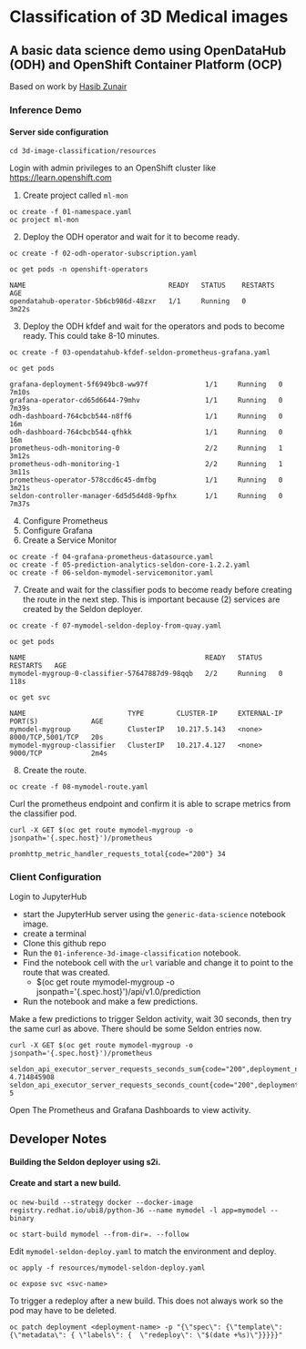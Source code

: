 # Classification of 3D Medical images 

## A basic data science demo using OpenDataHub (ODH) and OpenShift Container Platform (OCP)

Based on work by [Hasib Zunair](https://keras.io/examples/vision/3D_image_classification/)

### Inference Demo

#### Server side configuration

```
cd 3d-image-classification/resources
```

Login with admin privileges to an OpenShift cluster like https://learn.openshift.com

1) Create project called `ml-mon`
```
oc create -f 01-namespace.yaml   
oc project ml-mon
```

2) Deploy the ODH operator and wait for it to become ready.
```
oc create -f 02-odh-operator-subscription.yaml

oc get pods -n openshift-operators

NAME                                   READY   STATUS    RESTARTS   AGE
opendatahub-operator-5b6cb986d-48zxr   1/1     Running   0          3m22s
```

3) Deploy the ODH kfdef and wait for the operators and pods to become ready. This could take 8-10 minutes.

```
oc create -f 03-opendatahub-kfdef-seldon-prometheus-grafana.yaml

oc get pods

grafana-deployment-5f6949bc8-ww97f              1/1     Running   0          7m10s
grafana-operator-cd65d6644-79mhv                1/1     Running   0          7m39s
odh-dashboard-764cbcb544-n8ff6                  1/1     Running   0          16m
odh-dashboard-764cbcb544-qfhkk                  1/1     Running   0          16m
prometheus-odh-monitoring-0                     2/2     Running   1          3m12s
prometheus-odh-monitoring-1                     2/2     Running   1          3m11s
prometheus-operator-578ccd6c45-dmfbg            1/1     Running   0          3m21s
seldon-controller-manager-6d5d5d4d8-9pfhx       1/1     Running   0          7m37s
```

4) Configure Prometheus
5) Configure Grafana
6) Create a Service Monitor 
```
oc create -f 04-grafana-prometheus-datasource.yaml             
oc create -f 05-prediction-analytics-seldon-core-1.2.2.yaml
oc create -f 06-seldon-mymodel-servicemonitor.yaml
```

7) Create and wait for the classifier pods to become ready before creating the route in the next step. This is important
because (2) services are created by the Seldon deployer.

```
oc create -f 07-mymodel-seldon-deploy-from-quay.yaml
```

```
oc get pods

NAME                                            READY   STATUS    RESTARTS   AGE
mymodel-mygroup-0-classifier-57647887d9-98qqb   2/2     Running   0          118s

oc get svc

NAME                         TYPE        CLUSTER-IP     EXTERNAL-IP   PORT(S)             AGE
mymodel-mygroup              ClusterIP   10.217.5.143   <none>        8000/TCP,5001/TCP   20s
mymodel-mygroup-classifier   ClusterIP   10.217.4.127   <none>        9000/TCP            2m4s
```

8) Create the route.
```
oc create -f 08-mymodel-route.yaml
```

Curl the prometheus endpoint and confirm it is able to scrape metrics from the classifier pod.

```
curl -X GET $(oc get route mymodel-mygroup -o jsonpath='{.spec.host}')/prometheus

promhttp_metric_handler_requests_total{code="200"} 34
```

### Client Configuration

Login to JupyterHub
- start the JupyterHub server using the `generic-data-science` notebook image.
- create a terminal
- Clone this github repo
- Run the `01-inference-3d-image-classification` notebook.
- Find the notebook cell with the `url` variable and change it to point to the route that was created.
  - $(oc get route mymodel-mygroup -o jsonpath='{.spec.host}')/api/v1.0/prediction
- Run the notebook and make a few predictions.

Make a few predictions to trigger Seldon activity, wait 30 seconds, then try the same curl as above. There should be some
Seldon entries now.

```
curl -X GET $(oc get route mymodel-mygroup -o jsonpath='{.spec.host}')/prometheus

seldon_api_executor_server_requests_seconds_sum{code="200",deployment_name="mymodel",method="post",predictor_name="mygroup",predictor_version="",service="predictions"} 4.714845908
seldon_api_executor_server_requests_seconds_count{code="200",deployment_name="mymodel",method="post",predictor_name="mygroup",predictor_version="",service="predictions"} 5
```

Open The Prometheus and Grafana Dashboards to view activity.

## Developer Notes

#### Building the Seldon deployer using s2i.

#### Create and start a new build.

```
oc new-build --strategy docker --docker-image registry.redhat.io/ubi8/python-36 --name mymodel -l app=mymodel --binary

oc start-build mymodel --from-dir=. --follow

```

Edit `mymodel-seldon-deploy.yaml` to match the environment and deploy.

```
oc apply -f resources/mymodel-seldon-deploy.yaml

oc expose svc <svc-name>
```

To trigger a redeploy after a new build. This does not always work so the pod may have to be deleted.

```
oc patch deployment <deployment-name> -p "{\"spec\": {\"template\": {\"metadata\": { \"labels\": {  \"redeploy\": \"$(date +%s)\"}}}}}"
```


